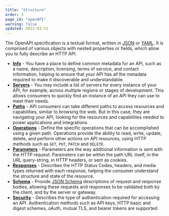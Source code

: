 ```yaml
---
title: "Structure"
order: 3
page_id: "openAPI"
warning: false
updated: 2023-03-21
---
```


The OpenAPI specification is a textual format, written in [JSON](https://developer.mozilla.org/en-US/docs/Learn/JavaScript/Objects/JSON) or [YAML](https://yaml.org/). It is comprised of various objects with nested properties or fields, which allow you to fully describe an HTTP API.

* **[Info](https://spec.openapis.org/oas/latest.html#info-object)** - You have a place to define common metadata for an API, such as a name, description, licensing, terms of service, and contact information, helping to ensure that your API has all the metadata required to make it discoverable and understandable.
* **[Servers](https://spec.openapis.org/oas/latest.html#server-object)** - You may include a list of servers for every instance of your API, for example, across multiple regions or stages of development. This allows consumers to quickly find an instance of an API they can use to meet their needs.
* **[Paths](https://spec.openapis.org/oas/latest.html#paths-object)** - API consumers can take different paths to access resources and capabilities, similar to browsing the web. But in this case, they are navigating your API, looking for the resources and capabilities needed to power applications and integrations.
* **[Operations](https://spec.openapis.org/oas/latest.html#operation-object)** - Define the specific operations that can be accomplished using a given path. Operations provide the ability to read, write, update, delete, and perform other actions on API resources, using HTTP methods such as `GET`, `PUT`, `PATCH` and `DELETE`.
* **[Parameters](https://spec.openapis.org/oas/latest.html#parameter-object)** - Parameters are the way additional information is sent with the HTTP request. Parameters can be within the path URL itself, in the URL query-string, in HTTP headers, or sent as cookies.
* **[Responses](https://spec.openapis.org/oas/latest.html#response-object)** - Describes the HTTP Status Codes, headers, and media types returned with each response, helping the consumer understand the structure and state of the resource.
* **[Schema](https://spec.openapis.org/oas/latest.html#schema-object)** - Provide [JSON Schema](https://json-schema.org/) descriptions of request and response bodies, allowing these requests and responses to be validated both by the client, and by the server or gateway.
* **[Security](https://spec.openapis.org/oas/latest.html#security-scheme-object)** - Describes the type of authentication required for accessing an API. Authentication methods such as API keys, HTTP basic and digest schemes, oAuth, mutual TLS, and bearer tokens are supported.
